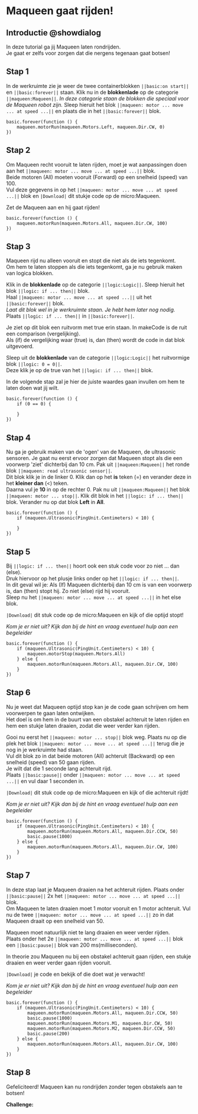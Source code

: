 # Maqueen gaat rijden!

## Introductie @showdialog

In deze tutorial ga jij Maqueen laten rondrijden.  
Je gaat er zelfs voor zorgen dat die nergens tegenaan gaat botsen!

## Stap 1
In de werkruimte zie je weer de twee containerblokken 
``||basic:on start||`` en ``||basic:forever||`` staan. 
Klik nu in de **blokkenlade** op de categorie ``||maqueen:Maqueen||``. 
*In deze categorie staan de blokken die speciaal voor de Maqueen robot zijn.*
Sleep hieruit het blok ``||maqueen: motor ... move ... at speed ...||`` en 
plaats die in het ``||basic:forever||`` blok.

```blocks
basic.forever(function () {
    maqueen.motorRun(maqueen.Motors.Left, maqueen.Dir.CW, 0)
})
```

## Stap 2
Om Maqueen recht vooruit te laten rijden, moet je wat aanpassingen doen aan het ``||maqueen: motor ... move ... at speed ...||`` blok.  
Beide motoren (All) moeten vooruit (Forward) op een snelheid (speed) van 100.  
Vul deze gegevens in op het ``||maqueen: motor ... move ... at speed ...||`` blok en ``|Download|`` dit stukje code op de micro:Maqueen.  

Zet de Maqueen aan en hij gaat rijden!

```blocks
basic.forever(function () {
    maqueen.motorRun(maqueen.Motors.All, maqueen.Dir.CW, 100)
})
```

## Stap 3 
Maqueen rijd nu alleen vooruit en stopt die niet als de iets tegenkomt.  
Om hem te laten stoppen als die iets tegenkomt, ga je nu gebruik maken van logica blokken.  

Klik in de **blokkenlade** op de categorie ``||logic:Logic||``.
Sleep hieruit het blok ``||logic: if ... then||`` blok.  
Haal ``||maqueen: motor ... move ... at speed ...||`` uit het ``||basic:forever||`` blok.    
*Laat dit blok wel in je werkruimte staan. Je hebt hem later nog nodig.*    
Plaats ``||logic: if ... then||`` in ``||basic:forever||``.      

Je ziet op dit blok een ruitvorm met true erin staan. In makeCode is de ruit een comparison (vergelijking).  
Als (if) de vergelijking waar (true) is, dan (then) wordt de code in dat blok uitgevoerd.  

Sleep uit de **blokkenlade** van de categorie ``||logic:Logic||`` het ruitvormige blok ``||logic: 0 = 0||``.  
Deze klik je op de true van het ``||logic: if ... then||`` blok.     

In de volgende stap zal je hier de juiste waardes gaan invullen om hem te laten doen wat jij wilt.     

```blocks
basic.forever(function () {
    if (0 == 0) {
        
    }
})
```

## Stap 4
Nu ga je gebruik maken van de 'ogen' van de Maqueen, de ultrasonic sensoren. 
Je gaat nu eerst ervoor zorgen dat Maqueen stopt als die een voorwerp 'ziet' dichterbij dan 10 cm. 
Pak uit ``||maqueen:Maqueen||`` het ronde blok ``||maqueen: read ultrasonic sensor||``.  
Dit blok klik je in de linker 0. Klik dan op het **is** teken (=) en verander deze in het **kleiner dan** (<) teken.    
Daarna vul je **10** in op de rechter 0. 
Pak nu uit ``||maqueen:Maqueen||`` het blok ``||maqueen: motor ... stop||``. Klik dit blok in het ``||logic: if ... then||`` blok. 
Verander nu op dat blok **Left** in **All**.  

```blocks
basic.forever(function () {
    if (maqueen.Ultrasonic(PingUnit.Centimeters) < 10) {
        
    }
})
```


## Stap 5
Bij ``||logic: if ... then||`` hoort ook een stuk code voor zo niet ... dan (else).    
Druk hiervoor op het plusje links onder op het ``||logic: if ... then||``.  
In dit geval wil je: Als (If) Maqueen dichterbij dan 10 cm is van een voorwerp is, dan (then) stopt hij. Zo niet (else) rijd hij vooruit.  
Sleep nu het ``||maqueen: motor ... move ... at speed ...||`` in het else blok.  

``|Download|`` dit stuk code op de micro:Maqueen en kijk of die optijd stopt!  

*Kom je er niet uit? Kijk dan bij de hint en vraag eventueel hulp aan een begeleider*


```blocks
basic.forever(function () {
    if (maqueen.Ultrasonic(PingUnit.Centimeters) < 10) {
        maqueen.motorStop(maqueen.Motors.All)
    } else {
        maqueen.motorRun(maqueen.Motors.All, maqueen.Dir.CW, 100)
    }
})
```

## Stap 6  
Nu je weet dat Maqueen optijd stop kan je de code gaan schrijven om hem voorwerpen te gaan laten ontwijken.  
Het doel is om hem in de buurt van een obstakel achteruit te laten rijden en hem een stukje laten draaien, zodat die weer verder kan rijden.  

Gooi nu eerst het ``||maqueen: motor ... stop||`` blok weg.  Plaats nu op die plek het blok ``||maqueen: motor ... move ... at speed ...||`` terug die je nog in je werkruimte had staan.    
Vul dit blok zo in dat beide motoren (All) achteruit (Backward) op een snelheid (speed) van 50 gaan rijden.  
Je wilt dat die 1 seconde lang achteruit rijd.    
Plaats ``||basic:pause||`` onder ``||maqueen: motor ... move ... at speed ...||`` en vul daar 1 seconden in. 

``|Download|`` dit stuk code op de micro:Maqueen en kijk of die achteruit rijdt!  

*Kom je er niet uit? Kijk dan bij de hint en vraag eventueel hulp aan een begeleider*

```blocks
basic.forever(function () {
    if (maqueen.Ultrasonic(PingUnit.Centimeters) < 10) {
        maqueen.motorRun(maqueen.Motors.All, maqueen.Dir.CCW, 50)
        basic.pause(1000)
    } else {
        maqueen.motorRun(maqueen.Motors.All, maqueen.Dir.CW, 100)
    }
})
```


## Stap 7
In deze stap laat je Maqueen draaien na het achteruit rijden.
Plaats onder ``||basic:pause||`` 2x het ``||maqueen: motor ... move ... at speed ...||`` blok.  
Om Maqueen te laten draaien moet 1 motor vooruit en 1 motor achteruit.  Vul nu de twee ``||maqueen: motor ... move ... at speed ...||`` zo in dat Maqueen draait op een snelheid van 50.  

Maqueen moet natuurlijk niet te lang draaien en weer verder rijden.  
Plaats onder het 2e ``||maqueen: motor ... move ... at speed ...||`` blok een ``||basic:pause||`` blok van 200 ms(milliseconden).   

In theorie zou Maqueen nu bij een obstakel achteruit gaan rijden, een stukje draaien en weer verder gaan rijden vooruit.  

``|Download|`` je code en bekijk of die doet wat je verwacht!    

*Kom je er niet uit? Kijk dan bij de hint en vraag eventueel hulp aan een begeleider*

```blocks
basic.forever(function () {
    if (maqueen.Ultrasonic(PingUnit.Centimeters) < 10) {
        maqueen.motorRun(maqueen.Motors.All, maqueen.Dir.CCW, 50)
        basic.pause(1000)
        maqueen.motorRun(maqueen.Motors.M1, maqueen.Dir.CW, 50)
        maqueen.motorRun(maqueen.Motors.M2, maqueen.Dir.CCW, 50)
        basic.pause(200)
    } else {
        maqueen.motorRun(maqueen.Motors.All, maqueen.Dir.CW, 100)
    }
})
```
## Stap 8
Gefeliciteerd! Maqueen kan nu rondrijden zonder tegen obstakels aan te botsen!    

**Challenge:** 

